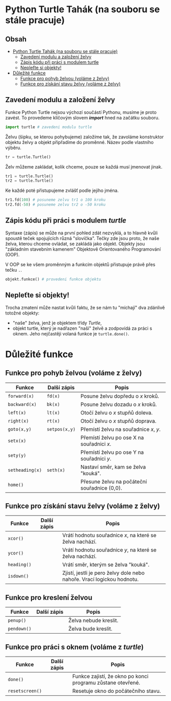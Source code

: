 # Python Turtle Tahák (na souboru se stále pracuje)

## Obsah 

- [Python Turtle Tahák (na souboru se stále pracuje)](#python-turtle-tahák-na-souboru-se-stále-pracuje)
  - [Zavedení modulu a založení želvy](#zavedení-modulu-a-založení-želvy)
  - [Zápis kódu při práci s modulem turtle](#zápis-kódu-při-práci-s-modulem-turtle)
  - [Nepleťte si objekty!](#nepleťte-si-objekty)
- [Důležité funkce](#důležité-funkce)
  - [Funkce pro pohyb želvou (voláme z želvy)](#funkce-pro-pohyb-želvou-voláme-z-želvy)
  - [Funkce pro získání stavu želvy (voláme z želvy)](#funkce-pro-získání-stavu-želvy-voláme-z-želvy)

## Zavedení modulu a založení želvy

Funkce Python Turtle nejsou výchozí součástí Pythonu, musíme je proto zavést. To provedeme klíčovým slovem ***import*** hned na začátku souboru.

```python
import turtle # zavedeni modulu turtle
```

Želvu (šipku, se kterou pohybujeme) založíme tak, že zavoláme konstruktor objektu želvy a objekt připřadíme do proměnné. Název podle vlastního výběru.

```python
tr = turtle.Turtle()
```

Želv můžeme zakládat, kolik chceme, pouze se každá musí jmenovat jinak.

```python
tr1 = turtle.Turtle()
tr2 = turtle.Turtle()
```

Ke každé poté přistupujeme zvlášť podle jejího jména.

```python
tr1.fd(100) # posuneme zelvu tr1 o 100 kroku
tr2.fd(-50) # posuneme zelvu tr2 o -50 kroku
```
## Zápis kódu při práci s modulem *turtle*

Syntaxe (zápis) se může na první pohled zdát nezvyklá, a to hlavně kvůli spoustě teček spojujících různá "slovíčka". Tečky zde jsou proto, že naše želva, kterou chceme ovládat, se zakládá jako objekt. Objekty jsou "základním stavebním kamenem" Objektově Orientovaného Programování (OOP).

V OOP se ke všem proměnným a funkcím objektů přistupuje právě přes tečku ```.```.

```python
objekt.funkce() # provedeni funkce objektu
```

## Nepleťte si objekty!

Trocha zmatení může nastat kvůli faktu, že se nám tu "míchají" dva zdánlivě totožné objekty:
- "naše" želva, jenž je objektem třídy *Turtle*,
- objekt turtle, který je nadřazen "naší" želvě a zodpovídá za práci s oknem. Jeho nejčastěji volaná funkce je ```turtle.done()```.

# Důležité funkce

## Funkce pro pohyb želvou (voláme z želvy)

|Funkce|Další zápis|Popis|
|-|-|-|
|```forward(x)```|```fd(x)```|Posune želvu dopředu o *x* kroků.|
|```backward(x)```|```bk(x)```|Posune želvu dozadu o *x* kroků.|
|```left(x)```|```lt(x)```|Otočí želvu o *x* stupňů doleva.|
|```right(x)```|```rt(x)```|Otočí želvu o *x* stupňů doprava.|
|```goto(x,y)```|```setpos(x,y)```|Přemístí želvu na souřadnice *x*, *y*.|
|```setx(x)```||Přemístí želvu po ose X na souřadnici *x*.|
|```sety(y)```||Přemístí želvu po ose Y na souřadnici *y*.|
|```setheading(x)```|```seth(x)```|Nastaví směr, kam se želva "kouká".|
|```home()```||Přesune želvu na počáteční souřadnice (0,0).|

## Funkce pro získání stavu želvy (voláme z želvy)

|Funkce|Další zápis|Popis|
|-|-|-|
|```xcor()```||Vrátí hodnotu souřadnice *x*, na které se želva nachází.|
|```ycor()```||Vrátí hodnotu souřadnice *y*, na které se želva nachází.|
|```heading()```||Vrátí směr, kterým se želva "kouká".|
|```isdown()```||Zjistí, jestli je pero želvy dole nebo nahoře. Vrací logickou hodnotu.|

## Funkce pro kreslení želvou

|Funkce|Další zápis|Popis|
|-|-|-|
|```penup()```||Želva nebude kreslit.|
|```pendown()```||Želva bude kreslit.|

## Funkce pro práci s oknem (voláme z *turtle*)

|Funkce|Další zápis|Popis|
|-|-|-|
|```done()```||Funkce zajistí, že okno po konci programu zůstane otevřené.|
|```resetscreen()```||Resetuje okno do počátečního stavu.|
